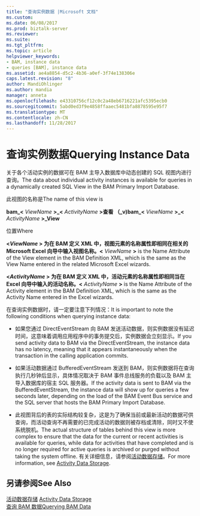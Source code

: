 ```yaml
---
title: "查询实例数据 |Microsoft 文档"
ms.custom: 
ms.date: 06/08/2017
ms.prod: biztalk-server
ms.reviewer: 
ms.suite: 
ms.tgt_pltfrm: 
ms.topic: article
helpviewer_keywords:
- BAM, instance data
- queries [BAM], instance data
ms.assetid: ae4a8854-d5c2-4b36-a0ef-3f74e138306e
caps.latest.revision: "8"
author: MandiOhlinger
ms.author: mandia
manager: anneta
ms.openlocfilehash: e43310756cf12c0c2a48eb6716221afc5395ecb0
ms.sourcegitcommit: 5abd0ed3f9e4858ffaaec5481bfa8878595e95f7
ms.translationtype: MT
ms.contentlocale: zh-CN
ms.lasthandoff: 11/28/2017
---
```

# <a name="querying-instance-data"></a><span data-ttu-id="6ee57-102">查询实例数据</span><span class="sxs-lookup"><span data-stu-id="6ee57-102">Querying Instance Data</span></span>
<span data-ttu-id="6ee57-103">关于各个活动实例的数据可在 BAM 主导入数据库中动态创建的 SQL 视图内进行查询。</span><span class="sxs-lookup"><span data-stu-id="6ee57-103">The data about individual activity instances is available for queries in a dynamically created SQL View in the BAM Primary Import Database.</span></span>  
  
 <span data-ttu-id="6ee57-104">此视图的名称是</span><span class="sxs-lookup"><span data-stu-id="6ee57-104">The name of this view is</span></span>  
  
 <span data-ttu-id="6ee57-105">**bam_\<**  *ViewName*  **\>_\<**  *ActivityName* **\>查看 （_v)**</span><span class="sxs-lookup"><span data-stu-id="6ee57-105">**bam_\<** *ViewName* **\>_\<** *ActivityName* **\>_View**</span></span>  
  
 <span data-ttu-id="6ee57-106">位置</span><span class="sxs-lookup"><span data-stu-id="6ee57-106">Where</span></span>  
  
 <span data-ttu-id="6ee57-107">**\<***ViewName*  **\>** 为在 BAM 定义 XML 中，视图元素的名称属性即相同在相关的 Microsoft Excel 向导中输入视图名称。</span><span class="sxs-lookup"><span data-stu-id="6ee57-107">**\<** *ViewName* **\>** is the Name Attribute of the View element in the BAM Definition XML, which is the same as the View Name entered in the related Microsoft Excel wizards.</span></span>  
  
 <span data-ttu-id="6ee57-108">**\<***ActivityName*  **\>** 为在 BAM 定义 XML 中，活动元素的名称属性即相同当在 Excel 向导中输入的活动名称。</span><span class="sxs-lookup"><span data-stu-id="6ee57-108">**\<** *ActivityName* **\>** is the Name Attribute of the Activity element in the BAM Definition XML, which is the same as the Activity Name entered in the Excel wizards.</span></span>  
  
 <span data-ttu-id="6ee57-109">在查询实例数据时，请一定要注意下列情况：</span><span class="sxs-lookup"><span data-stu-id="6ee57-109">It is important to note the following conditions when querying instance data:</span></span>  
  
-   <span data-ttu-id="6ee57-110">如果您通过 DirectEventStream 向 BAM 发送活动数据，则实例数据没有延迟时间，这意味着调用应用程序中的事务提交后，实例数据会立刻显示。</span><span class="sxs-lookup"><span data-stu-id="6ee57-110">If you send activity data to BAM via the DirectEventStream, the instance data has no latency, meaning that it appears instantaneously when the transaction in the calling application commits.</span></span>  
  
-   <span data-ttu-id="6ee57-111">如果活动数据通过 BufferedEventStream 发送到 BAM，则实例数据将在查询执行几秒钟后显示，具体情况取决于 BAM 事件总线服务的负载以及 BAM 主导入数据库的宿主 SQL 服务器。</span><span class="sxs-lookup"><span data-stu-id="6ee57-111">If the activity data is sent to BAM via the BufferedEventStream, the instance data will show up for queries a few seconds later, depending on the load of the BAM Event Bus service and the SQL server that hosts the BAM Primary Import Database.</span></span>  
  
-   <span data-ttu-id="6ee57-112">此视图背后的表的实际结构较复杂，这是为了确保当前或最新活动的数据可供查询，而活动查询不再需要的已完成活动的数据则被存档或清除，同时又不使系统脱机。</span><span class="sxs-lookup"><span data-stu-id="6ee57-112">The actual structure of tables behind this view is more complex to ensure that the data for the current or recent activities is available for queries, while data for activities that have completed and is no longer required for active queries is archived or purged without taking the system offline.</span></span> <span data-ttu-id="6ee57-113">有关详细信息，请参阅[活动数据存储](../core/activity-data-storage.md)。</span><span class="sxs-lookup"><span data-stu-id="6ee57-113">For more information, see [Activity Data Storage](../core/activity-data-storage.md).</span></span>  
  
## <a name="see-also"></a><span data-ttu-id="6ee57-114">另请参阅</span><span class="sxs-lookup"><span data-stu-id="6ee57-114">See Also</span></span>  
 <span data-ttu-id="6ee57-115">[活动数据存储](../core/activity-data-storage.md) </span><span class="sxs-lookup"><span data-stu-id="6ee57-115">[Activity Data Storage](../core/activity-data-storage.md) </span></span>  
 [<span data-ttu-id="6ee57-116">查询 BAM 数据</span><span class="sxs-lookup"><span data-stu-id="6ee57-116">Querying BAM Data</span></span>](../core/querying-bam-data.md)